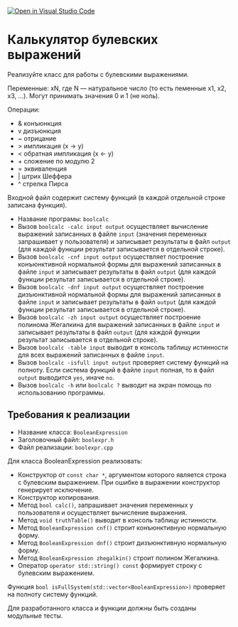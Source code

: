 [![Open in Visual Studio Code](https://classroom.github.com/assets/open-in-vscode-c66648af7eb3fe8bc4f294546bfd86ef473780cde1dea487d3c4ff354943c9ae.svg)](https://classroom.github.com/online_ide?assignment_repo_id=7764806&assignment_repo_type=AssignmentRepo)
# Калькулятор булевских выражений
Реализуйте класс для работы с булевскими выражениями.

Переменные: xN, где N — натуральное число (то есть пеменные x1, x2, x3, ...). Могут принимать значения 0 и 1 (не ноль).

Операции:
* \& конъюнкция
* v дизъюнкция
* \~ отрицание
* \> импликация (x → y)
* \< обратная импликация (x ← y)
* \+ сложение по модулю 2
* \= эквиваленция
* \| штрих Шеффера
* ^ стрелка Пирса

Входной файл содержит систему функций (в каждой отдельной строке записана функция). 

* Название програмы: `boolcalc`
* Вызов `boolcalc -calc input output` осуществляет вычисление выражений записанных в файле `input` (значения переменных запрашивает у пользователя) и записывает результаты в файл `output` (для каждой функции результат записывается в отдельной строке).
* Вызов `boolcalc -cnf input output`  осуществляет построение конъюнктивной нормальной формы для выражений записанных в файле `input` и записывает результаты в файл `output` (для каждой функции результат записывается в отдельной строке).
* Вызов `boolcalc -dnf input output`  осуществляет построение дизъюнктивной нормальной формы для выражений записанных в файле `input` и записывает результаты в файл `output` (для каждой функции результат записывается в отдельной строке).
* Вызов `boolcalc -zh input output`  осуществляет построение полинома Жегалкина для выражений записанных в файле `input` и записывает результаты в файл `output` (для каждой функции результат записывается в отдельной строке).
* Вызов `boolcalc -table input` выводит в консоль таблицу истинности для всех выражений записанных в файле `input`.
* Вызов `boolcalc -isfull input output` проверяет систему функций на полноту. Если система функций в файле `input` полная, то в файл `output` выводится `yes`, иначе `no`.
* Вызов `boolcalc -h` или `boolcalc ?` выводит на экран помощь по использованию программы.

## Требования к реализации

* Название класса: `BooleanExpression`
* Заголовочный файл: `boolexpr.h`
* Файл реализации: `boolexpr.cpp`

Для класса BooleanExpression реализовать:
* Конструктор от `const char *`, аргументом которого является строка с булевским выражением. При ошибке в выражении конструктор генерирует исключение.
* Конструктор копирования.
* Метод `bool calc()`, запрашивает значения переменных у пользователя и осуществляет вычисление выражения.
* Метод `void truthTable()` выводит в консоль таблицу истинности. 
* Метод `BooleanExpression cnf()` строит конъюнктивную нормальную форму.
* Метод `BooleanExpression dnf()` строит дизъюнктивную нормальную форму.
* Метод `BooleanExpression zhegalkin()` строит полином Жегалкина.
* Оператор `operator std::string() const` формирует строку с булевским выражением.

Функция `bool isFullSystem(std::vector<BooleanExpression>)` проверяет на полноту систему функций.

Для разработанного класса и функции должны быть созданы модульные тесты.
